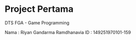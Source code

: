 # Project Pertama
DTS FGA - Game Programming

Nama  : Riyan Gandarma Ramdhanavia
ID    : 149251970101-159
